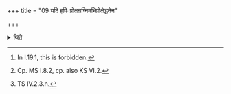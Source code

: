 +++
title = "09 यदि हविः प्रोक्षन्नग्निमभिप्रोक्षेद्धतेन"

+++

<details><summary>थिते</summary>

9. While sprinkling water on the oblation-material if one sprinkles water upon the fire[^1] one would perform the sacrifice by means of a killed fire as it were.[^2] In that case one may again add fuel to the fire with punastvādityā rudrā vasavaḥ samindhatām...[^3]  


[^1]: In I.19.1, this is forbidden.  

[^2]: Cp. MS I.8.2, cp. also KS VI.2.  

[^3]: TS IV.2.3.n.
</details>
